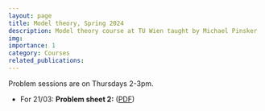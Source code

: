 ```yaml
---
layout: page
title: Model theory, Spring 2024
description: Model theory course at TU Wien taught by Michael Pinsker
img:
importance: 1
category: Courses
related_publications: 
---
```

Problem sessions are on Thursdays 2-3pm.

<ul>
  <li>For 21/03: <b>Problem sheet 2:</b> (<a href="https://cspreadingroup.github.io/_pages/1.pdf" target="_blank">PDF</a>)</li>
